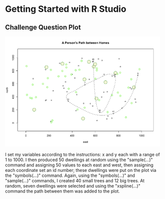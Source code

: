 # Getting Started with R Studio

## Challenge Question Plot

![](challenge_question_plot_W1.png)

I set my variables according to the instructions: x and y each with a range of 1 to 1000. I then produced 50 dwellings at random using the "sample(...)" command and assigning 50 values to each east and west, then assigning each coordinate set an id number; these dwellings were put on the plot via the "symbols(...)" command. Again, using the "symbols(...)" and "sample(...)" commands, I created 40 small trees and 12 big trees. At random, seven dwellings were selected and using the "xspline(...)" command the path between them was added to the plot.
